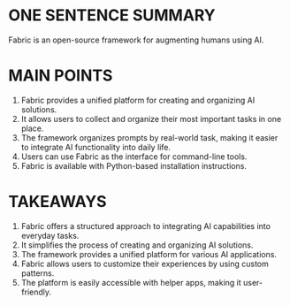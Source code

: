 # ONE SENTENCE SUMMARY
Fabric is an open-source framework for augmenting humans using AI.

# MAIN POINTS
1. Fabric provides a unified platform for creating and organizing AI solutions.
2. It allows users to collect and organize their most important tasks in one place.
3. The framework organizes prompts by real-world task, making it easier to integrate AI functionality into daily life.
4. Users can use Fabric as the interface for command-line tools.
5. Fabric is available with Python-based installation instructions.

# TAKEAWAYS
1. Fabric offers a structured approach to integrating AI capabilities into everyday tasks.
2. It simplifies the process of creating and organizing AI solutions.
3. The framework provides a unified platform for various AI applications.
4. Fabric allows users to customize their experiences by using custom patterns.
5. The platform is easily accessible with helper apps, making it user-friendly.